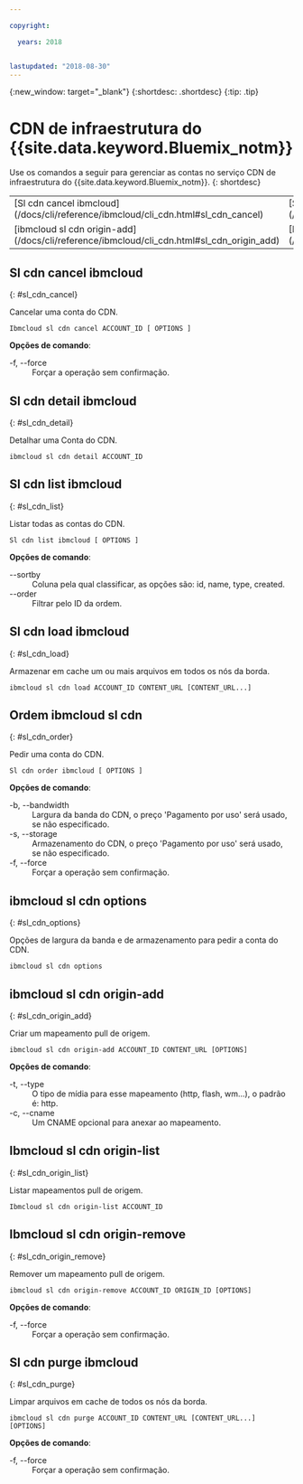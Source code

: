 ```yaml
---

copyright:

  years: 2018


lastupdated: "2018-08-30"
---
```


{:new_window: target="_blank"}
{:shortdesc: .shortdesc}
{:tip: .tip}

# CDN de infraestrutura do {{site.data.keyword.Bluemix_notm}}

Use os comandos a seguir para gerenciar as contas no serviço CDN de infraestrutura do {{site.data.keyword.Bluemix_notm}}.
{: shortdesc}

<table summary="Comandos do CDN de infraestrutura do {{site.data.keyword.Bluemix_notm}} ordenados alfabeticamente com os links para as informações adicionais do comando">
 <thead>
 </thead>
 <tbody>
 <tr>
  <td>[Sl cdn cancel ibmcloud](/docs/cli/reference/ibmcloud/cli_cdn.html#sl_cdn_cancel)</td>
  <td>[Sl cdn detail ibmcloud](/docs/cli/reference/ibmcloud/cli_cdn.html#sl_cdn_detail)</td>
  <td>[Sl cdn list ibmcloud](/docs/cli/reference/ibmcloud/cli_cdn.html#sl_cdn_list)</td>
  <td>[Sl cdn load ibmcloud](/docs/cli/reference/ibmcloud/cli_cdn.html#sl_cdn_load)</td>
  <td>[Ordem ibmcloud sl cdn](/docs/cli/reference/ibmcloud/cli_cdn.html#sl_cdn_order)</td>
  <td>[ibmcloud sl cdn options
](/docs/cli/reference/ibmcloud/cli_cdn.html#sl_cdn_options)</td>
   </tr>
 <tr>
  <td>[ibmcloud sl cdn origin-add](/docs/cli/reference/ibmcloud/cli_cdn.html#sl_cdn_origin_add)</td>
  <td>[Ibmcloud sl cdn origin-list](/docs/cli/reference/ibmcloud/cli_cdn.html#sl_cdn_origin_list)</td>
  <td>[Ibmcloud sl cdn origin-remove](/docs/cli/reference/ibmcloud/cli_cdn.html#sl_cdn_origin_remove)</td>
  <td>[Sl cdn purge ibmcloud](/docs/cli/reference/ibmcloud/cli_cdn.html#sl_cdn_purge)</td>
  </tr>
   </tbody>
 </table>

 ## Sl cdn cancel ibmcloud
{: #sl_cdn_cancel}

Cancelar uma conta do CDN.
```
Ibmcloud sl cdn cancel ACCOUNT_ID [ OPTIONS ]
```

<strong>Opções de comando</strong>:
<dl>
<dt>-f, --force</dt>
<dd>Forçar a operação sem confirmação.</dd>
</dl>

## Sl cdn detail ibmcloud
{: #sl_cdn_detail}

Detalhar uma Conta do CDN.
```
ibmcloud sl cdn detail ACCOUNT_ID
```

## Sl cdn list ibmcloud
{: #sl_cdn_list}

Listar todas as contas do CDN.
```
Sl cdn list ibmcloud [ OPTIONS ]
```

<strong>Opções de comando</strong>:
<dl>
<dt>--sortby</dt>
<dd>Coluna pela qual classificar, as opções são: id, name, type, created.</dd>
<dt>--order</dt>
<dd>Filtrar pelo ID da ordem.</dd>
</dl>

## Sl cdn load ibmcloud
{: #sl_cdn_load}

Armazenar em cache um ou mais arquivos em todos os nós da borda.
```
ibmcloud sl cdn load ACCOUNT_ID CONTENT_URL [CONTENT_URL...]
```

## Ordem ibmcloud sl cdn
{: #sl_cdn_order}

Pedir uma conta do CDN.
```
Sl cdn order ibmcloud [ OPTIONS ]
```

<strong>Opções de comando</strong>:
<dl>
<dt>-b, --bandwidth</dt>
<dd>Largura da banda do CDN, o preço 'Pagamento por uso' será usado, se não especificado.</dd>
<dt>-s, --storage</dt>
<dd>Armazenamento do CDN, o preço 'Pagamento por uso' será usado, se não especificado.</dd>
<dt>-f, --force</dt>
<dd>Forçar a operação sem confirmação.</dd>
</dl>

## ibmcloud sl cdn options
{: #sl_cdn_options}

Opções de largura da banda e de armazenamento para pedir a conta do CDN.
```
ibmcloud sl cdn options
```

## ibmcloud sl cdn origin-add
{: #sl_cdn_origin_add}

Criar um mapeamento pull de origem.
```
ibmcloud sl cdn origin-add ACCOUNT_ID CONTENT_URL [OPTIONS]
```

<strong>Opções de comando</strong>:
<dl>
<dt>-t, --type</dt>
<dd>O tipo de mídia para esse mapeamento (http, flash, wm...), o padrão é: http.</dd>
<dt>-c, --cname</dt>
<dd>Um CNAME opcional para anexar ao mapeamento.</dd>
</dl>

## Ibmcloud sl cdn origin-list
{: #sl_cdn_origin_list}

Listar mapeamentos pull de origem.
```
Ibmcloud sl cdn origin-list ACCOUNT_ID
```

## Ibmcloud sl cdn origin-remove
{: #sl_cdn_origin_remove}

Remover um mapeamento pull de origem.
```
ibmcloud sl cdn origin-remove ACCOUNT_ID ORIGIN_ID [OPTIONS]
```

<strong>Opções de comando</strong>:
<dl>
<dt>-f, --force</dt>
<dd>Forçar a operação sem confirmação.</dd>
</dl>

## Sl cdn purge ibmcloud
{: #sl_cdn_purge}

Limpar arquivos em cache de todos os nós da borda.
```
ibmcloud sl cdn purge ACCOUNT_ID CONTENT_URL [CONTENT_URL...] [OPTIONS]
```

<strong>Opções de comando</strong>:
<dl>
<dt>-f, --force</dt>
<dd>Forçar a operação sem confirmação.</dd>
</dl>
